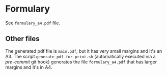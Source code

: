 # Formulary

See `formulary_a4.pdf` file.

## Other files 

The generated pdf file is `main.pdf`, but it has very small margins and it's an A3. The script `generate-pdf-for-print.sh` (automatically executed via a *pre-commit* git hook) generates the file `formulary_a4.pdf` that has larger margins and it's in A4.
